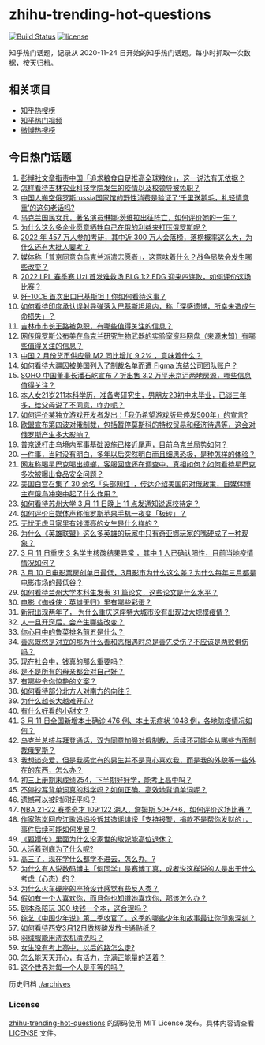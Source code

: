 # zhihu-trending-hot-questions

[![Build Status](https://github.com/justjavac/zhihu-trending-hot-questions/workflows/ci/badge.svg?branch=master)](https://github.com/justjavac/zhihu-trending-hot-questions/actions)
[![license](https://img.shields.io/github/license/justjavac/zhihu-trending-hot-questions)](https://github.com/justjavac/zhihu-trending-hot-questions/blob/master/LICENSE)

知乎热门话题，记录从 2020-11-24 日开始的知乎热门话题。每小时抓取一次数据，按天[归档](./archives)。

## 相关项目

- [知乎热搜榜](https://github.com/justjavac/zhihu-trending-top-search)
- [知乎热门视频](https://github.com/justjavac/zhihu-trending-hot-video)
- [微博热搜榜](https://github.com/justjavac/weibo-trending-hot-search)

## 今日热门话题

<!-- BEGIN -->
<!-- 最后更新时间 Sun Mar 13 2022 01:20:14 GMT+0800 (China Standard Time) -->

1. [彭博社文章指责中国「追求粮食自足推高全球粮价」，这一说法有无依据？](https://www.zhihu.com/question/510107856)
1. [怎样看待吉林农业科技学院发生的疫情以及校领导被免职？](https://www.zhihu.com/question/521166378)
1. [中国人搬空俄罗斯russia国家馆的野性消费是验证了‘千里送鹅毛，礼轻情意重’的这句老话吗?](https://www.zhihu.com/question/519879044)
1. [乌克兰国民女兵，著名演员琳娜·茨维拉出征阵亡，如何评价她的一生？](https://www.zhihu.com/question/520686115)
1. [为什么这么多企业愿意牺牲自己在俄的利益来打压俄罗斯呢？](https://www.zhihu.com/question/521310075)
1. [2022 年 457 万人参加考研，其中近 300 万人会落榜，落榜概率这么大，为什么还有大批人要考？](https://www.zhihu.com/question/521380078)
1. [媒体称「普京同意向乌克兰派遣志愿者」，这意味着什么？战争局势会发生哪些改变？](https://www.zhihu.com/question/521454289)
1. [2022 LPL 春季赛 Uzi 首发难救场 BLG 1:2 EDG 迎来四连败，如何评价这场比赛？](https://www.zhihu.com/question/521537673)
1. [歼-10CE 首次出口巴基斯坦！你如何看待这事？](https://www.zhihu.com/question/521328975)
1. [如何看待印度承认误射导弹落入巴基斯坦境内，称「深感遗憾，所幸未造成生命损失」？](https://www.zhihu.com/question/521394022)
1. [吉林市市长王路被免职，有哪些值得关注的信息？](https://www.zhihu.com/question/521426578)
1. [网传俄罗斯公布美在乌克兰研究生物武器的实验室资料网盘（来源未知）有哪些值得关注的信息？](https://www.zhihu.com/question/521343884)
1. [中国 2 月份货币供应量 M2 同比增加 9.2% ，意味着什么？](https://www.zhihu.com/question/521333039)
1. [如何看待大疆因被美国列入了制裁名单而遭 Figma 冻结公司团队账户？](https://www.zhihu.com/question/521542832)
1. [SOHO 中国董事长潘石屹宣布 7 折出售 3.2 万平米京沪两地房源，哪些信息值得关注？](https://www.zhihu.com/question/521140582)
1. [本人女21岁211本科学历，准备考研究生，男朋友23初中未毕业，已谈三年多，给父母说了不同意，咋办呢？](https://www.zhihu.com/question/521513132)
1. [如何评价某独立游戏开发者发出：「我仍希望游戏版号停发500年」的宣言?](https://www.zhihu.com/question/520767844)
1. [欧盟宣布第四波对俄制裁，包括暂停莫斯科的特权贸易和经济待遇等，这会对俄罗斯产生多大影响？](https://www.zhihu.com/question/521489744)
1. [普京说打击乌境内军事基础设施已接近尾声，目前乌克兰局势如何？](https://www.zhihu.com/question/520332163)
1. [一件事，当时没有明白，多年以后突然明白而且细思恐极，是种怎样的体验？](https://www.zhihu.com/question/30038567)
1. [网友称喝星巴克喝出蟑螂，客服回应还在调查中，真相如何？如何看待星巴克多次被曝出食品安全问题？](https://www.zhihu.com/question/521500173)
1. [美国白宫召集了 30 余名「头部网红」，传达介绍美国的对俄政策，自媒体博主在俄乌冲突中起了什么作用？](https://www.zhihu.com/question/521564159)
1. [如何看待苏州大学 3 月 11 日晚上 11 点发通知说返校待定？](https://www.zhihu.com/question/521408453)
1. [如何评价自媒体声称俄罗斯苹果手机一夜变「板砖」？](https://www.zhihu.com/question/519796418)
1. [无忧无虑且家里有钱漂亮的女生是什么样的？](https://www.zhihu.com/question/369021998)
1. [为什么《英雄联盟》这么多英雄的玩家中只有奇亚娜玩家的嘴硬成了一种现象？](https://www.zhihu.com/question/520672086)
1. [3 月 11 日重庆 3 名学生核酸结果异常 ，其中 1 人已确认阳性，目前当地疫情情况如何？](https://www.zhihu.com/question/521455233)
1. [3 月 10 日电影票房创单日最低，3月影市为什么这么差？为什么每年三月都是电影市场的最低谷？](https://www.zhihu.com/question/521480217)
1. [如何看待兰州大学本科生发表 31 篇论文，这些论文是什么水平？](https://www.zhihu.com/question/521254057)
1. [电影《蜘蛛侠：英雄无归》里有哪些彩蛋？](https://www.zhihu.com/question/506298339)
1. [新冠出现两年了， 为什么重庆这座特大城市没有出现过大规模疫情？](https://www.zhihu.com/question/521335059)
1. [人一旦开窍后，会产生哪些改变？](https://www.zhihu.com/question/507160188)
1. [你心目中的鲁菜排名前五是什么？](https://www.zhihu.com/question/520708902)
1. [善恶既然是对立的那为什么善和恶相遇时总是善先受伤？不应该是两败俱伤吗？](https://www.zhihu.com/question/520912383)
1. [现在社会中，钱真的那么重要吗？](https://www.zhihu.com/question/520233873)
1. [是不是所有的母亲都会对自己好？](https://www.zhihu.com/question/267838907)
1. [有哪些令你惊艳的文案？](https://www.zhihu.com/question/511720579)
1. [如何看待部分北方人对南方的向往？](https://www.zhihu.com/question/286419376)
1. [为什么越长大越难开心?](https://www.zhihu.com/question/520878638)
1. [有什么好看的小甜文？](https://www.zhihu.com/question/507817885)
1. [3 月 11 日全国新增本土确诊 476 例、本土无症状 1048 例，各地防疫情况如何？](https://www.zhihu.com/question/521456210)
1. [乌克兰总统与拜登通话，双方同意加强对俄制裁，后续还可能会从哪些方面制裁俄罗斯？](https://www.zhihu.com/question/521516205)
1. [我想谈恋爱，但是我感觉有的男生并不是真心喜欢我，而是我的外貌等一些外在的东西，怎么办？](https://www.zhihu.com/question/521515528)
1. [初三上册期末成绩254，下半期好好学，能考上高中吗？](https://www.zhihu.com/question/516519355)
1. [不停抄写背单词真的科学吗？如何正确、高效地背诵单词呢？](https://www.zhihu.com/question/30095080)
1. [遗憾可以被时间抚平吗？](https://www.zhihu.com/question/518035849)
1. [NBA 21-22 赛季奇才 109:122 湖人，詹姆斯 50+7+6，如何评价这场比赛？](https://www.zhihu.com/question/521472790)
1. [作家陈岚回应江歌妈妈投诉其造谣诽谤「支持报警，捐款不是帮你发财的」，事件后续可能如何发展？](https://www.zhihu.com/question/521495642)
1. [《甄嬛传》里面为什么没家世的敬妃能高位退休？](https://www.zhihu.com/question/485112316)
1. [人活着到底为了什么呢?](https://www.zhihu.com/question/521396925)
1. [高三了，现在学什么都学不进去，怎么办。?](https://www.zhihu.com/question/521505993)
1. [为什么有人说数码博主「何同学」是赛博丁真，或者说这样说的人是出于什么考虑（心态）的？](https://www.zhihu.com/question/506994250)
1. [为什么火车硬座的座椅设计感觉有些反人类？](https://www.zhihu.com/question/516371326)
1. [假如有一个人喜欢你，而且你也知道她喜欢你，那该怎么办？](https://www.zhihu.com/question/521450703)
1. [剧本杀陪玩 300 块钱一个本，这合理吗？](https://www.zhihu.com/question/519621093)
1. [综艺《中国少年说》第二季收官了，这季的哪些少年和故事最让你印象深刻？](https://www.zhihu.com/question/521114341)
1. [如何看待西安3月12日做核酸发放卡通贴纸？](https://www.zhihu.com/question/521448840)
1. [羽绒服能用洗衣机清洗吗？](https://www.zhihu.com/question/286954748)
1. [女生没有考上高中，以后的路怎么走?](https://www.zhihu.com/question/521452187)
1. [怎么能天天开心，有活力，充满正能量的活着？](https://www.zhihu.com/question/521362282)
1. [这个世界对每一个人是平等的吗？](https://www.zhihu.com/question/521505851)

<!-- END -->

历史归档 [./archives](./archives)

### License

[zhihu-trending-hot-questions](https://github.com/justjavac/zhihu-trending-hot-questions)
的源码使用 MIT License 发布。具体内容请查看 [LICENSE](./LICENSE) 文件。
